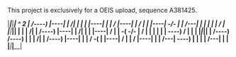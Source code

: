 This project is exclusively for a OEIS upload, sequence A381425.

|_______________|_______________|________________| ^ 2
| /----) |----| |       /|      | |    |  |----| |
|    /   |----| |     /  |      | |----|     -/- |
|  /---|      | |        |      |      |    /    |
|_______________|_______________|________________|
| |    |    /|  | /----) |----| |        /|      |
| |----|  /  |  |    -(     -/- |      /  |      |
|      |     |  | \----)   /    |         |      |
|_______________|_______________|________________|
| /----) /----) | |    |    /|  | /----) |----|  |
|    /      -(  | |----|  /  |  |    /   |----|  |
|  /---| \----) |      |     |  |  /---|      |  |
|_______________|_______________|________________|
